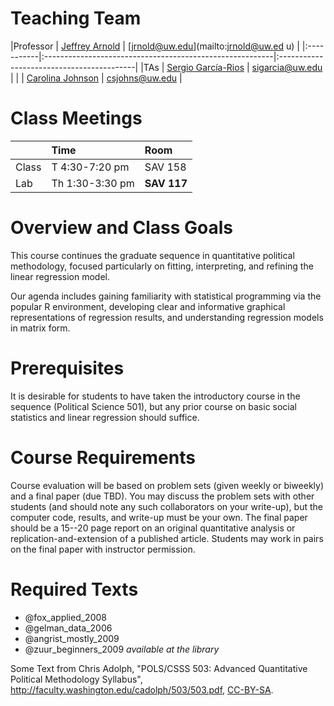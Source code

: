 <!--
.. title: Info
.. slug: index
.. date: 2015-03-25 21:36:15 UTC-07:00
.. tags: 
.. category: 
.. link: 
.. description: 
.. type: text
-->


# Teaching Team

|Professor   | [Jeffrey Arnold](http://jrnold.me)                       | [jrnold@uw.edu](mailto:jrnold@uw.ed
u)     |
|:-----------|:---------------------------------------------------------|:------------------------------------------|
|TAs         | [Sergio García-Rios](http://www.sergiogarciarios.com/)   | [sigarcia@uw.edu](mailto:sigarcia@uw.edu) |
|            | [Carolina Johnson](http://staff.washington.edu/csjohns/) | [csjohns@uw.edu](mailto:csjohns@uw.edu)   |

# Class Meetings

|  | Time | Room
|:--|:--|:----|
| Class | T 4:30-7:20 pm | SAV 158 |
| Lab | Th 1:30-3:30 pm | **SAV 117** |

# Overview and Class Goals

<!-- Begin from Chris Adolph syllabus -->

This course continues the graduate sequence in quantitative political methodology, focused particularly on fitting, interpreting, and refining the linear regression model.

Our agenda includes gaining familiarity with statistical programming via the popular R environment, developing clear and informative graphical representations of regression results, and understanding regression models in matrix form.

<!-- End from Chris Adolph syllabus -->

# Prerequisites

<!-- Begin from Chris Adolph syllabus -->

It is desirable for students to have taken the introductory course in the
sequence (Political Science 501), but any prior course on basic social statistics and linear
regression should suffice.

<!-- End from Chris Adolph syllabus -->

# Course Requirements

<!-- Begin from Chris Adolph syllabus -->

Course evaluation will be based on problem sets (given weekly or
biweekly) and a final paper (due TBD). You may discuss the problem sets with other students (and should note any such collaborators on your write-up), but the computer code, results, and write-up must be your own. The final paper should be a 15--20 page report on an original quantitative analysis or replication-and-extension
of a published article.
Students may work in pairs on the final paper with instructor permission.

<!-- End from Chris Adolph syllabus -->

# Required Texts

- @fox_applied_2008
- @gelman_data_2006
- @angrist_mostly_2009
- @zuur_beginners_2009 *available at the library*

Some Text from Chris Adolph, "POLS/CSSS 503: Advanced Quantitative Political Methodology Syllabus", http://faculty.washington.edu/cadolph/503/503.pdf, [CC-BY-SA](https://creativecommons.org/licenses/by-sa/2.0/).
